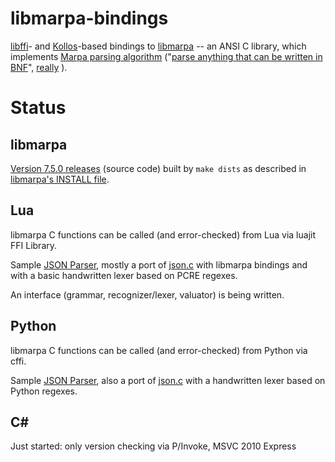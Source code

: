 ﻿libmarpa-bindings
=================

[libffi](https://sourceware.org/libffi/)- and
[Kollos](https://github.com/jeffreykegler/kollos)-based
bindings to
[libmarpa](https://github.com/jeffreykegler/libmarpa)
-- an ANSI C library, which implements
[Marpa parsing algorithm](http://savage.net.au/Marpa.html)
("[parse anything that can be written in BNF](
http://blogs.perl.org/users/jeffrey_kegler/2012/03/user-experiences-with-marpa-some-observations.html)",
[really](http://metacpan.org/source/JDDPAUSE/MarpaX-Languages-SQL2003-AST-0.005/lib/MarpaX/Languages/SQL2003/AST.pm#L299)
).

Status
======

libmarpa
--------

  [Version 7.5.0 releases](https://github.com/rns/libmarpa-bindings/releases) (source code)
  built by `make dists` as described in
  [libmarpa's INSTALL file](https://github.com/jeffreykegler/libmarpa/blob/master/INSTALL).

Lua
---

  libmarpa C functions can be called (and error-checked) from Lua via luajit FFI Library.

  Sample [JSON Parser](https://github.com/rns/libmarpa-bindings/blob/master/lua/test/json.t.lua),
  mostly a port of [json.c](https://github.com/jeffreykegler/libmarpa/blob/master/test/json.c)
  with libmarpa bindings and with a basic handwritten lexer based on PCRE regexes.

  An interface (grammar, recognizer/lexer, valuator) is being written.

Python
------

  libmarpa C functions can be called (and error-checked) from Python via cffi.

  Sample [JSON Parser](https://github.com/rns/libmarpa-bindings/blob/master/python/json-libmarpa.py),
  also a port of [json.c](https://github.com/jeffreykegler/libmarpa/blob/master/test/json.c)
  with a handwritten lexer based on Python regexes.

C#
--

  Just started: only version checking via P/Invoke, MSVC 2010 Express


